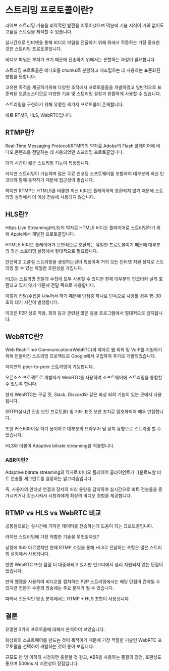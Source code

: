 # 스트리밍 프로토콜이란?
라이브 스트리밍 기술을 비약적인 발전을 이루어냈으며 덕분에 기술 지식이 거의 없어도 고품질 스트림을 제작할 수 있습니다.

 

실시간으로 인터넷을 통해 비디오 파일을 전달하기 위해 뒤에서 작동하는 가장 중요한 것은 스트리밍 프로토콜입니다.

 

비디오 파일은 부피가 크기 때문에 전송하기 위해서는 분할하는 과정이 필요합니다.

 

스트리밍 프로토콜은 비디오를 chunks로 분할하고 재조립하는 데 사용하는 표준화된 방법을 뜻합니다.

 

고유한 목적을 제공하기위해 다양한 조직에서 프로토콜들을 개발하였고 일반적으로 표준화된 오픈소스이므로 다양한 기술 및 스트리밍 설정과 원활하게 사용할 수 있습니다.

 

스트리밍을 구현하기 위해 유명한 세가지 프로토콜이 존재합니다.

 

바로 RTMP, HLS, WebRTC입니다.

 

## RTMP란?
Real-Time Messaging Protocol(RTMP)의 약자로 Adobe의 Flash 플레이어에 비디오 콘텐츠를 전달하는 데 사용되었던 스프리밍 프로토콜입니다.

 

대기 시간이 짧은 스트리밍 기능이 특징입니다.

 

저지연 스트리밍이 가능하며 많은 무료 인코딩 소프트웨어를 포함하여 대부분의 최신 인코더와 함께 동작하기 때문에 접근성이 좋습니다.

 

하지만 RTMP는 HTML5를 비롯한 최신 비디오 플레이어와 호환되지 않기 때문에 스트리밍 설정에서 더 이상 전송에 사용되지 않습니다.

 

## HLS란?
Https Live Streaming(HLS)의 약자로 HTML5 비디오 플레이어로 스트리밍하기 위해 Apple에서 개발한 프로토콜입니다.

 

HTML5 비디오 플레이어가 보편적으로 호환되는 유일한 프로토콜이기 때문에 대부분의 최신 스트리밍 설정에서 절대적으로 필요합니다.

 

안전하고 고품질 스트리밍을 생성하는것이 특징이며 거의 모든 인터넷 지원 장치로 스트리밍 할 수 있는 탁월한 호환성을 가집니다.

 

HLS는 스트리밍 전달과 수집에 모두 사용할 수 있디만 현재 대부분의 인코더와 널리 호환되고 있지 않기 때문에 전달 쪽으로 사용합니다.

 

이렇게 전달/수집을 나누어서 하기 때문에 단점중 하나로 단독으로 사용할 경우 15-30초의 대기 시간이 발생합니다.

 

이것은 P2P 상호 작용, 회의 등과 관련된 많은 응용 프로그램에서 절대적으로 금지됩니다.

 

## WebRTC란?
Web Real-Time Communication(WebRTC)의 약자로 웹 회의 및 VoIP를 지원하기 위해 만들어진 스트리밍 프로젝트로 Google에서 구입하여 추가로 개발되었습니다.

 

저지연의 peer-to-peer 스트리밍이 가능합니다.

 

오픈소스 프로젝트로 개발자가 WebRTC를 사용하여 소프트웨어에 스트리밍을 통합할 수 있도록 합니다.

 

현재 WebRTC는 구글 밋, Slack, Discord와 같은 화상 회의 기능이 있는 곳에서 사용됩니다.

 

SRTP(실시간 전송 보안 프로토콜) 및 기타 표준 보안 조치로 암호화되어 매우 안접합니다.

 

또한 커스터마이징 하기 용이하고 대부분의 브라우저 및 장치 유형으로 스트리밍 할 수 있습니다.

 

HLS와 더불어 Adaptive bitrate streaming을 적용합니다.

 

 

### ABR이란?
Adaptive bitrate streaming의 약자로 비디오 플레이어 클라이언트가 다운로드할 비트 전송률 세그먼트를 결정하는 알고리즘입니다.

 

즉, 사용자의 인터넷 연결과 장치의 처리 용량을 감지하여 실시간으로 비트 전송률을 증가시키거나 감소시켜서 시청자에게 최상의 비디오 경험을 제공합니다.

 

 

## RTMP vs HLS vs WebRTC 비교
공통점으로는 실시간에 가까운 데이터를 전송하는데 도움이 되는 프로토콜입니다.

 

라이브 스트리밍에 가장 적합한 기술을 무엇일까요?

 

상황에 따라 다르겠지만 현재 RTMP 수집을 통해 HLS로 전달하는 조합은 많은 스트리밍 설정에서 사용됩니다.

 

반면 WebRTC 또한 점점 더 대중화되고 있지만 인코더에서 널리 지원되지 않는 단점이 있습니다.

 

만약 웹캠을 사용하여 비디오를 캡처하는 P2P 스트리밍에서는 해당 단점이 간과될 수 있지만 전문가 수준의 방송에는 주요 문제가 될 수 있습니다.

 

따라서 전문적인 방송 분야에서는 RTMP + HLS 조합이 사용됩니다.

 

## 결론
유명한 3가지 프로토콜에 대해서 분석하여 보았습니다.

 

화상회의 소프트웨어를 만드는 것이 목적이기 때문에 가장 적절한 기술인 WebRTC 프로토콜을 선택하여 개발하는 것이 좋아 보입니다.

 

규모도 만 명 이하의 시청자면 충분할 것 같고, ABR을 사용하는 품질의 장점, 호환성도 좋으며 500ms 저 지연성이 장점입니다.

